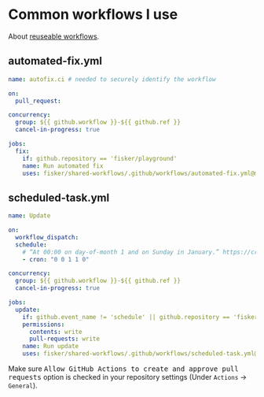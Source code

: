 # Common workflows I use

About [reuseable workflows](https://docs.github.com/en/actions/sharing-automations/reusing-workflows).

## automated-fix.yml

```yml
name: autofix.ci # needed to securely identify the workflow

on:
  pull_request:

concurrency:
  group: ${{ github.workflow }}-${{ github.ref }}
  cancel-in-progress: true

jobs:
  fix:
    if: github.repository == 'fisker/playground'
    name: Run automated fix
    uses: fisker/shared-workflows/.github/workflows/automated-fix.yml@main
```

## scheduled-task.yml

```yml
name: Update

on:
  workflow_dispatch:
  schedule:
    # “At 00:00 on day-of-month 1 and on Sunday in January.” https://crontab.guru/#0_0_1_1_0
    - cron: "0 0 1 1 0"

concurrency:
  group: ${{ github.workflow }}-${{ github.ref }}
  cancel-in-progress: true

jobs:
  update:
    if: github.event_name != 'schedule' || github.repository == 'fisker/playground'
    permissions:
      contents: write
      pull-requests: write
    name: Run update
    uses: fisker/shared-workflows/.github/workflows/scheduled-task.yml@main
```

Make sure <kbd>Allow GitHub Actions to create and approve pull requests</kbd> option is checked in your repository settings (Under `Actions` -> `General`).
